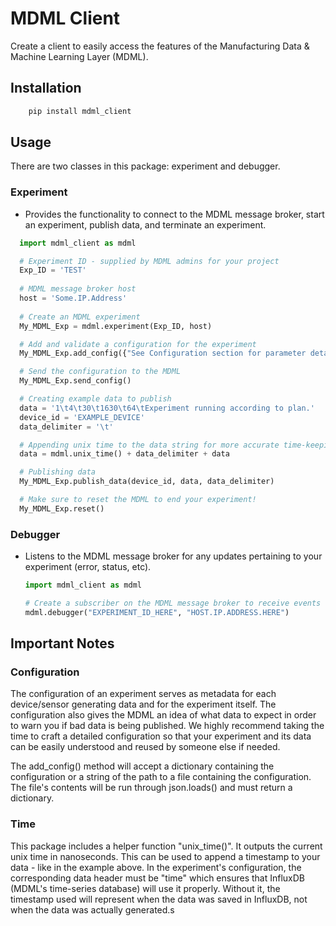 # MDML Client

Create a client to easily access the features of the Manufacturing Data & Machine Learning Layer (MDML).

## Installation
```bash
    pip install mdml_client
```

## Usage
There are two classes in this package: experiment and debugger.

### Experiment
  * Provides the functionality to connect to the MDML message broker, start an experiment, publish data, and terminate an experiment.
  ```python
    import mdml_client as mdml

    # Experiment ID - supplied by MDML admins for your project
    Exp_ID = 'TEST'
    
    # MDML message broker host
    host = 'Some.IP.Address'
    
    # Create an MDML experiment
    My_MDML_Exp = mdml.experiment(Exp_ID, host)

    # Add and validate a configuration for the experiment
    My_MDML_Exp.add_config({"See Configuration section for parameter details"})

    # Send the configuration to the MDML
    My_MDML_Exp.send_config()

    # Creating example data to publish
    data = '1\t4\t30\t1630\t64\tExperiment running according to plan.'
    device_id = 'EXAMPLE_DEVICE'
    data_delimiter = '\t'

    # Appending unix time to the data string for more accurate time-keeping (see Time section)
    data = mdml.unix_time() + data_delimiter + data 

    # Publishing data
    My_MDML_Exp.publish_data(device_id, data, data_delimiter)

    # Make sure to reset the MDML to end your experiment! 
    My_MDML_Exp.reset()
  ```
### Debugger
* Listens to the MDML message broker for any updates pertaining to your experiment (error, status, etc).
    ```python
    import mdml_client as mdml
    
    # Create a subscriber on the MDML message broker to receive events while using MDML  
    mdml.debugger("EXPERIMENT_ID_HERE", "HOST.IP.ADDRESS.HERE")
    ```

## Important Notes

### Configuration
The configuration of an experiment serves as metadata for each device/sensor generating data and for the experiment itself. The configuration also gives the MDML an idea of what data to expect in order to warn you if bad data is being published. We highly recommend taking the time to craft a detailed configuration so that your experiment and its data can be easily understood and reused by someone else if needed.

The add_config() method will accept a dictionary containing the configuration or a string of the path to a file containing the configuration. The file's contents will be run through json.loads() and must return a dictionary.  

### Time
This package includes a helper function "unix_time()". It outputs the current unix time in nanoseconds. This can be used to append a timestamp to your data - like in the example above. In the experiment's configuration, the corresponding data header must be "time" which ensures that InfluxDB (MDML's time-series database) will use it properly. Without it, the timestamp used will represent when the data was saved in InfluxDB, not when the data was actually generated.s